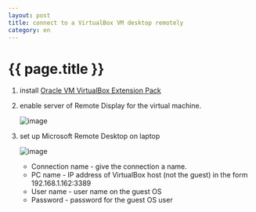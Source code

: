 ```yaml
---
layout: post
title: connect to a VirtualBox VM desktop remotely
category: en
---
```


{{ page.title }}
================
1. install [Oracle VM VirtualBox Extension Pack](https://www.virtualbox.org/wiki/Downloads)
2. enable server of Remote Display for the virtual machine.

    ![image](https://user-images.githubusercontent.com/288207/35672008-09c8cdb0-0778-11e8-8ffc-7abe3f456cdb.png)
3. set up Microsoft Remote Desktop on laptop

    ![image](https://user-images.githubusercontent.com/288207/35672877-d6c397c6-077a-11e8-9567-6f7f5b24a23c.png)

    * Connection name   - give the connection a name.
    * PC name           - IP address of VirtualBox host (not the guest) in the form 192.168.1.162:3389
    * User name         - user name on the guest OS
    * Password          - password for the guest OS user
